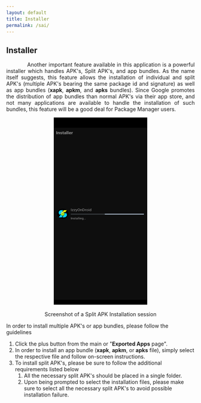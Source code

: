 ```yaml
---
layout: default
title: Installer
permalink: /sai/
---
```


<style>
    tab1 { padding-left: 4em; }
</style>

## Installer

<p style="text-align: justify;"><tab1>Another important feature available in this application is a powerful installer which handles APK's, Split APK's, and app bundles. As the name itself suggests, this feature allows the installation of individual and split APK's (multiple APK's bearing the same package id and signature) as well as app bundles (<b>xapk</b>, <b>apkm</b>, and <b>apks</b> bundles). Since Google promotes the distribution of app bundles than normal APK's via their app store, and not many applications are available to handle the installation of such bundles, this feature will be a good deal for Package Manager users.</tab1></p>

<p style="text-align: center"><img src="https://raw.githubusercontent.com/SmartPack/PackageManager/master/fastlane/metadata/android/en-US/images/phoneScreenshots/7.jpg" alt="" width="250" height="500" /></p>
<p style="text-align: center">Screenshot of a Split APK Installation session</p>

In order to install multiple APK's or app bundles, please follow the guidelines

1.  Click the plus button from the main or "<b>Exported Apps</b> page".
2.  In order to install an app bundle (<b>xapk</b>, <b>apkm</b>, or <b>apks</b> file), simply select the respective file and follow on-screen instructions.
3.  To install split APK's, please be sure to follow the additional requirements listed below
    1.   All the necessary split APK's should be placed in a single folder.
    2.   Upon being prompted to select the installation files, please make sure to select all the necessary split APK's to avoid possible installation failure.
